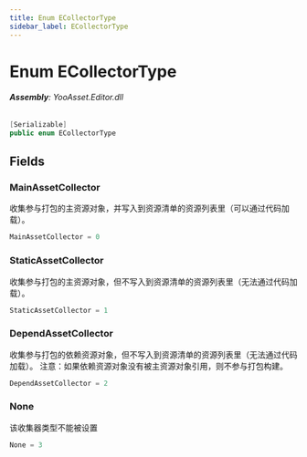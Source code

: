 ```yaml
---
title: Enum ECollectorType
sidebar_label: ECollectorType
---
```

# Enum ECollectorType


###### **Assembly**: YooAsset.Editor.dll

```csharp title="Declaration"
[Serializable]
public enum ECollectorType
```
## Fields
### MainAssetCollector
收集参与打包的主资源对象，并写入到资源清单的资源列表里（可以通过代码加载）。

```csharp title="Declaration"
MainAssetCollector = 0
```
### StaticAssetCollector
收集参与打包的主资源对象，但不写入到资源清单的资源列表里（无法通过代码加载）。

```csharp title="Declaration"
StaticAssetCollector = 1
```
### DependAssetCollector
收集参与打包的依赖资源对象，但不写入到资源清单的资源列表里（无法通过代码加载）。
注意：如果依赖资源对象没有被主资源对象引用，则不参与打包构建。

```csharp title="Declaration"
DependAssetCollector = 2
```
### None
该收集器类型不能被设置

```csharp title="Declaration"
None = 3
```
